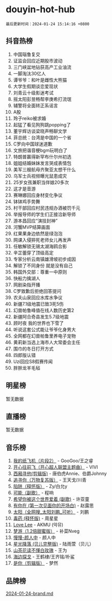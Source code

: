 # douyin-hot-hub

`最后更新时间：2024-01-24 15:14:16 +0800`

## 抖音热榜

1. 中国瑙鲁复交
1. 证监会回应近期股市波动
1. 三门峡盆地钻获高产工业油流
1. 一脚淘汰30亿人
1. 谭爷爷：和叶是雌性大熊猫
1. 大学生假期谈恋爱现状
1. 刘青云十级影迷考试
1. 摇太阳彭昱畅帮李庚希打流氓
1. 辅警将全面转正系谣言
1. A股
1. 玲子reiko被求婚
1. 起猛了看见狗狗跳popping了
1. 董宇辉访谈梁晓声畅聊文学
1. 菲总统：台湾是中国的一个省
1. C罗向中国球迷道歉
1. 文旅把谐音梗bgm玩明白了
1. 特朗普赢得新罕布什尔州初选
1. 姐姐结婚妹妹发言哭成表情包
1. 美军三艘航母齐聚亚太想干什么
1. 乌军士兵视频曝光鼠患成灾
1. 25岁女孩兼职当伴娘20多次
1. 这才是音游
1. 赛琳娜回应身材变化争议
1. 钵钵鸡手势舞
1. 村干部回应村民违规办酒被罚千元
1. 举报导师的学生们正接洽新导师
1. 游本昌回应“演技封神”
1. 河蟹MVP结算画面
1. 红果果身边依然是绿泡泡
1. 网课入侵猝死老师女儿再发声
1. 任敏解锁无锡太湖海鸥合影
1. 辛芷蕾穿了顶级高定
1. 专家分析云南镇雄滑坡初步成因
1. 解锁了不同身份 就是没有自己
1. 韩国外交部：尊重一中原则
1. 快船力擒湖人
1. 网剧染指开播
1. C罗致歉后拒绝回答提问
1. 农夫山泉回应水库水争议
1. 新疆7.1级地震已致3死5伤
1. 幻兽帕鲁峰值在线人数历史第2
1. 新疆阿合奇县发生5.7级地震
1. 顾时夜 我的世界也下雪了
1. 听说这套公式能让爷爷化身男大
1. 全网都在幻兽帕鲁里养电子宠物
1. 黄莉新当选上海市人大常委会主任
1. 围巾的冬日打开方式
1. 四郎版认错
1. Uzi回应S8假赛传闻
1. 胖胖龙羊毛毡

## 明星榜

暂无数据

## 直播榜

暂无数据

## 音乐榜

1. [我的纸飞机（片段2）](https://sf86-cdn-tos.douyinstatic.com/obj/tos-cn-ve-2774/oM2ZrKcg2CD5AeRB2gkeXOFB1IxAGJdZPazYHf) - GooGoo/王之睿
1. [开心往前飞（开心超人联盟主题曲）](https://sf3-cdn-tos.douyinstatic.com/obj/tos-cn-ve-2774/9d8fb7c82cf1421fb93a9fe925275e0a) - VIVI
1. [西厢寻他(剪辑版)](https://sf86-cdn-tos.douyinstatic.com/obj/tos-cn-ve-2774/oUsAVfAQKlRNxEv5qxvIB8o5qmIWUcXbzJKJhw) - 唐伯虎Annie、伯爵Johnny
1. [追寻你（万物复苏版）](https://sf86-cdn-tos.douyinstatic.com/obj/tos-cn-ve-2774/oYeAZJsbjIDit9APmBg8u6uDUQnHmoCf3gbo74) - 王天戈/川青
1. [陷阱（释怀版）](https://sf3-cdn-tos.douyinstatic.com/obj/tos-cn-ve-2774/oE8C21LeZrzKLDFfQYgMzx4GAIHageG5IzayY7) - Zy/白允y
1. [可能（副歌）](https://sf86-cdn-tos.douyinstatic.com/obj/tos-cn-ve-2774/cde1731888894259b333569393c2fb51) - 程响
1. [希望你被这个世界爱着 (副歌)](https://sf86-cdn-tos.douyinstatic.com/obj/tos-cn-ve-2774/oUHCmWQfZlE3QQBKBeD8rCFLpJzPgCpImhsxMt) - 许亚童
1. [有你在 (第一次见面你的开场白)](https://sf86-cdn-tos.douyinstatic.com/obj/tos-cn-ve-2774/oAthrQ3ClJBfI57uBoFEgNDYtNCZ0TSYQQfxQ0) - 赵露思
1. [太阳（全网搜_太阳刘鹏_可听）](https://sf3-cdn-tos.douyinstatic.com/obj/tos-cn-ve-2774/ogWbyIQnlBFImVbeDocRdCIYtBHlbJXgfZMvgz) - 刘鹏
1. [毒药 (释怀版)](https://sf86-cdn-tos.douyinstatic.com/obj/tos-cn-ve-2774/oYILMEAzspdZBIzy4frJNB8ZHPHWAhiwowd4Ad) - 周星星
1. [Love Lee](https://sf86-cdn-tos.douyinstatic.com/obj/tos-cn-ve-2774/o05GbkJGbCBTdDnMtB0fwOYgkeZp23vrWQDQBS) - AKMU (악뮤)
1. [梦游（1.2倍甜蜜版）](https://sf6-cdn-tos.douyinstatic.com/obj/tos-cn-ve-2774/o4gyAUm8hwufoEABmwVIiQtHsFuGzAEEWtNMzo) - 补菜Nveg
1. [慢慢-颜人中](https://sf3-cdn-tos.douyinstatic.com/obj/tos-cn-ve-2774/ocjHNfBXdBxQNC8ZGAeoLMFTUgtBg8bkExunDC) - 颜人中
1. [星光降落 (贝儿完整版)](https://sf86-cdn-tos.douyinstatic.com/obj/tos-cn-ve-2774/okwB9hAwyAtsFFkFBzAX1hOOfQuIoMNs0W2Mwr) - 陆雨萱（贝儿）
1. [山茶花读不懂白玫瑰](https://sf86-cdn-tos.douyinstatic.com/obj/tos-cn-ve-2774/osfn8B7DktrRHEPJgPCfDbw7QDQEkwC16BxZg9) - 王为
1. [海边探戈](https://sf3-cdn-tos.douyinstatic.com/obj/tos-cn-ve-2774/os9gE0VQCGqt6VQkZDyBBYvfSDY0QFe3vVmubn) - 王鹤棣/王齐铭/朴鲨
1. [是你（剪辑版）](https://sf3-cdn-tos.douyinstatic.com/obj/tos-cn-ve-2774/46019dae783c4c969944217fe1cfafc4) - 梦然

## 品牌榜

[2024-01-24-brand.md](2024-01-24-brand.md)
